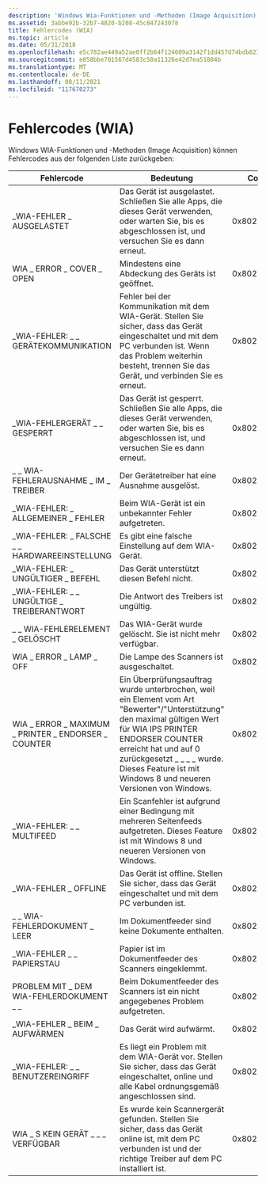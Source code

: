 ```yaml
---
description: 'Windows Wia-Funktionen und -Methoden (Image Acquisition) können Fehlercodes aus der folgenden Liste zurückgeben: FehlercodeMeaningCodeWIA ERROR BUSYDas Gerät \_ \_ ist ausgelastet.'
ms.assetid: 3abbe92b-32b7-4820-b208-45c847243078
title: Fehlercodes (WIA)
ms.topic: article
ms.date: 05/31/2018
ms.openlocfilehash: e5c782ae449a52ae0ff2b64f124609a3142f1dd457d74bdb82333502ef1868ce
ms.sourcegitcommit: e858bbe701567d4583c50a11326e42d7ea51804b
ms.translationtype: MT
ms.contentlocale: de-DE
ms.lasthandoff: 08/11/2021
ms.locfileid: "117670273"
---
```

# <a name="error-codes-wia"></a>Fehlercodes (WIA)

Windows WIA-Funktionen und -Methoden (Image Acquisition) können Fehlercodes aus der folgenden Liste zurückgeben: 

| Fehlercode                                      | Bedeutung                                                                                                                                                                                                                             | Code       |
|-------------------------------------------------|-------------------------------------------------------------------------------------------------------------------------------------------------------------------------------------------------------------------------------------|------------|
| \_WIA-FEHLER \_ AUSGELASTET                                | Das Gerät ist ausgelastet. Schließen Sie alle Apps, die dieses Gerät verwenden, oder warten Sie, bis es abgeschlossen ist, und versuchen Sie es dann erneut.                                                                                                                          | 0x80210006 |
| WIA \_ ERROR \_ COVER \_ OPEN                         | Mindestens eine Abdeckung des Geräts ist geöffnet.                                                                                                                                                                                          | 0x80210016 |
| \_WIA-FEHLER: \_ \_ GERÄTEKOMMUNIKATION               | Fehler bei der Kommunikation mit dem WIA-Gerät. Stellen Sie sicher, dass das Gerät eingeschaltet und mit dem PC verbunden ist. Wenn das Problem weiterhin besteht, trennen Sie das Gerät, und verbinden Sie es erneut.                                                            | 0x8021000A |
| \_WIA-FEHLERGERÄT \_ \_ GESPERRT                      | Das Gerät ist gesperrt. Schließen Sie alle Apps, die dieses Gerät verwenden, oder warten Sie, bis es abgeschlossen ist, und versuchen Sie es dann erneut.                                                                                                                        | 0x8021000D |
| \_ \_ WIA-FEHLERAUSNAHME \_ IM \_ TREIBER               | Der Gerätetreiber hat eine Ausnahme ausgelöst.                                                                                                                                                                                               | 0x8021000E |
| \_WIA-FEHLER: \_ ALLGEMEINER \_ FEHLER                      | Beim WIA-Gerät ist ein unbekannter Fehler aufgetreten.                                                                                                                                                                                  | 0x80210001 |
| \_WIA-FEHLER: \_ FALSCHE \_ \_ HARDWAREEINSTELLUNG        | Es gibt eine falsche Einstellung auf dem WIA-Gerät.                                                                                                                                                                                    | 0x8021000C |
| \_WIA-FEHLER: \_ UNGÜLTIGER \_ BEFEHL                    | Das Gerät unterstützt diesen Befehl nicht.                                                                                                                                                                                            | 0x8021000B |
| \_WIA-FEHLER: \_ \_ UNGÜLTIGE \_ TREIBERANTWORT           | Die Antwort des Treibers ist ungültig.                                                                                                                                                                                            | 0x8021000F |
| \_ \_ WIA-FEHLERELEMENT \_ GELÖSCHT                       | Das WIA-Gerät wurde gelöscht. Sie ist nicht mehr verfügbar.                                                                                                                                                                               | 0x80210009 |
| WIA \_ ERROR \_ LAMP \_ OFF                           | Die Lampe des Scanners ist ausgeschaltet.                                                                                                                                                                                                          | 0x80210017 |
| WIA \_ ERROR \_ MAXIMUM \_ PRINTER \_ ENDORSER \_ COUNTER | Ein Überprüfungsauftrag wurde unterbrochen, weil ein Element vom Art "Bewerter"/"Unterstützung" den maximal gültigen Wert für WIA IPS PRINTER ENDORSER COUNTER erreicht hat und auf 0 zurückgesetzt \_ \_ \_ \_ wurde. Dieses Feature ist mit Windows 8 und neueren Versionen von Windows. | 0x80210021 |
| \_WIA-FEHLER: \_ \_ MULTIFEED                         | Ein Scanfehler ist aufgrund einer Bedingung mit mehreren Seitenfeeds aufgetreten. Dieses Feature ist mit Windows 8 und neueren Versionen von Windows.                                                                                            | 0x80210020 |
| \_WIA-FEHLER \_ OFFLINE                             | Das Gerät ist offline. Stellen Sie sicher, dass das Gerät eingeschaltet und mit dem PC verbunden ist.                                                                                                                                                  | 0x80210005 |
| \_ \_ WIA-FEHLERDOKUMENT \_ LEER                        | Im Dokumentfeeder sind keine Dokumente enthalten.                                                                                                                                                                                      | 0x80210003 |
| \_WIA-FEHLER \_ \_ PAPIERSTAU                          | Papier ist im Dokumentfeeder des Scanners eingeklemmt.                                                                                                                                                                                   | 0x80210002 |
| PROBLEM MIT \_ DEM WIA-FEHLERDOKUMENT \_ \_                      | Beim Dokumentfeeder des Scanners ist ein nicht angegebenes Problem aufgetreten.                                                                                                                                                                 | 0x80210004 |
| \_WIA-FEHLER \_ BEIM \_ AUFWÄRMEN                         | Das Gerät wird aufwärmt.                                                                                                                                                                                                           | 0x80210007 |
| \_WIA-FEHLER: \_ \_ BENUTZEREINGRIFF                  | Es liegt ein Problem mit dem WIA-Gerät vor. Stellen Sie sicher, dass das Gerät eingeschaltet, online und alle Kabel ordnungsgemäß angeschlossen sind.                                                                                                      | 0x80210008 |
| WIA \_ S KEIN GERÄT \_ \_ \_ VERFÜGBAR                   | Es wurde kein Scannergerät gefunden. Stellen Sie sicher, dass das Gerät online ist, mit dem PC verbunden ist und der richtige Treiber auf dem PC installiert ist.                                                                                                   | 0x80210015 |



 

 

 



